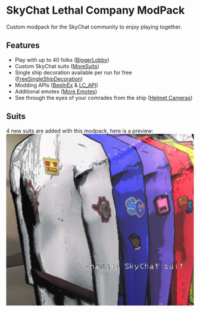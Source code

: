 # SkyChat Lethal Company ModPack

Custom modpack for the SkyChat community to enjoy playing together.

## Features

- Play with up to 40 folks ([BiggerLobby](https://thunderstore.io/c/lethal-company/p/bizzlemip/BiggerLobby/))
- Custom SkyChat suits ([MoreSuits](https://github.com/x753/Lethal-Company-More-Suits))
- Single ship decoration available per run for free ([FreeSingleShipDecoration](https://thunderstore.io/c/lethal-company/p/7PH/Free_Single_Ship_Decorations/))
- Modding APIs ([BepInEx](https://thunderstore.io/c/lethal-company/p/BepInEx/BepInExPack/) & [LC_API](https://thunderstore.io/c/lethal-company/p/2018/LC_API/))
- Additional emotes ([More Emotes](https://thunderstore.io/c/lethal-company/p/Sligili/More_Emotes/))
- See through the eyes of your comrades from the ship ([Helmet Cameras](https://thunderstore.io/c/lethal-company/p/RickArg/Helmet_Cameras/))

## Suits

4 new suits are added with this modpack, here is a preview:
<img src="icon.png" />
